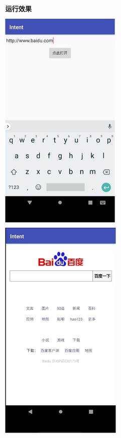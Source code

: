 ## 运行效果

![](https://github.com/ShieldManCCC/Android-Homework/blob/master/Intent/intent1.jpg)

![](https://github.com/ShieldManCCC/Android-Homework/blob/master/Intent/intent2.jpg)
